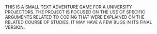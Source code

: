 THIS IS A SMALL TEXT ADVENTURE GAME FOR A UNIVERSITY PROJECTORS. THE PROJECT IS FOCUSED ON THE USE OF SPECIFIC ARGUMENTS RELATED TO CODING THAT WERE EXPLAINED ON THE RELATED COURSE OF STUDIES. IT MAY HAVE A FEW BUGS IN ITS FINAL VERSION.

